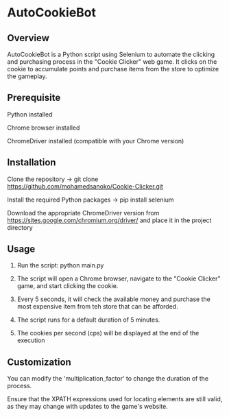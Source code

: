 # AutoCookieBot

## Overview
AutoCookieBot is a Python script using Selenium to automate the clicking and purchasing process in the "Cookie Clicker" web game. It clicks on the cookie to accumulate points and purchase items from the store to optimize the gameplay.

## Prerequisite
  Python installed

  Chrome browser installed

  ChromeDriver installed (compatible with your Chrome version)

## Installation
  Clone the repository -> git clone https://github.com/mohamedsanoko/Cookie-Clicker.git

  Install the required Python packages -> pip install selenium

  Download the appropriate ChromeDriver version from https://sites.google.com/chromium.org/driver/ and place it in the project directory

## Usage
  1. Run the script: python main.py

  2. The script will open a Chrome browser, navigate to the "Cookie Clicker" game, and start clicking the cookie.

  3. Every 5 seconds, it will check the available money and purchase the most expensive item from teh store that can be afforded.

  4. The script runs for a default duration of 5 minutes.

  5. The cookies per second (cps) will be displayed at the end of the execution

## Customization
You can modify the 'multiplication_factor' to change the duration of the process.

Ensure that the XPATH expressions used for locating elements are still valid, as they may change with updates to the game's website.
